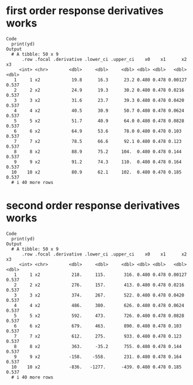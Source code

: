 # first order response derivatives works

    Code
      print(yd)
    Output
      # A tibble: 50 x 9
          .row .focal .derivative .lower_ci .upper_ci    x0    x1      x2    x3
         <int> <chr>        <dbl>     <dbl>     <dbl> <dbl> <dbl>   <dbl> <dbl>
       1     1 x2            19.8      16.3      23.2 0.480 0.478 0.00127 0.537
       2     2 x2            24.9      19.3      30.2 0.480 0.478 0.0216  0.537
       3     3 x2            31.6      23.7      39.3 0.480 0.478 0.0420  0.537
       4     4 x2            40.5      30.9      50.7 0.480 0.478 0.0624  0.537
       5     5 x2            51.7      40.9      64.0 0.480 0.478 0.0828  0.537
       6     6 x2            64.9      53.6      78.0 0.480 0.478 0.103   0.537
       7     7 x2            78.5      66.6      92.1 0.480 0.478 0.123   0.537
       8     8 x2            88.9      75.2     104.  0.480 0.478 0.144   0.537
       9     9 x2            91.2      74.3     110.  0.480 0.478 0.164   0.537
      10    10 x2            80.9      62.1     102.  0.480 0.478 0.185   0.537
      # i 40 more rows

# second order response derivatives works

    Code
      print(yd)
    Output
      # A tibble: 50 x 9
          .row .focal .derivative .lower_ci .upper_ci    x0    x1      x2    x3
         <int> <chr>        <dbl>     <dbl>     <dbl> <dbl> <dbl>   <dbl> <dbl>
       1     1 x2            218.     115.       316. 0.480 0.478 0.00127 0.537
       2     2 x2            276.     157.       413. 0.480 0.478 0.0216  0.537
       3     3 x2            374.     267.       522. 0.480 0.478 0.0420  0.537
       4     4 x2            486.     380.       626. 0.480 0.478 0.0624  0.537
       5     5 x2            592.     473.       726. 0.480 0.478 0.0828  0.537
       6     6 x2            679.     463.       890. 0.480 0.478 0.103   0.537
       7     7 x2            612.     275.       933. 0.480 0.478 0.123   0.537
       8     8 x2            363.     -35.2      755. 0.480 0.478 0.144   0.537
       9     9 x2           -158.    -558.       231. 0.480 0.478 0.164   0.537
      10    10 x2           -836.   -1277.      -439. 0.480 0.478 0.185   0.537
      # i 40 more rows


